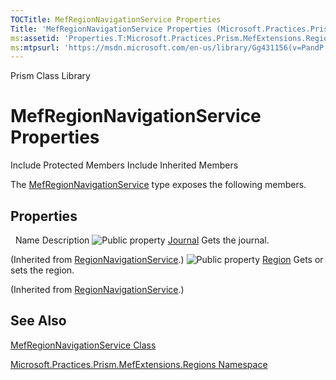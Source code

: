 ```yaml
---
TOCTitle: MefRegionNavigationService Properties
Title: 'MefRegionNavigationService Properties (Microsoft.Practices.Prism.MefExtensions.Regions)'
ms:assetid: 'Properties.T:Microsoft.Practices.Prism.MefExtensions.Regions.MefRegionNavigationService'
ms:mtpsurl: 'https://msdn.microsoft.com/en-us/library/Gg431156(v=PandP.50)'
---
```


Prism Class Library

MefRegionNavigationService Properties
=====================================

Include Protected Members
Include Inherited Members

The [MefRegionNavigationService](https://msdn.microsoft.com/t:microsoft.practices.prism.mefextensions.regions.mefregionnavigationservice) type exposes the following members.

Properties
----------

<span id="propertyTableToggle"></span>
 
Name
Description
![](https://msdn.microsoft.com/en-us/Gg431156.pubproperty(en-us,PandP.50).gif "Public property")
[Journal](https://msdn.microsoft.com/p:microsoft.practices.prism.regions.regionnavigationservice.journal)
Gets the journal.

(Inherited from [RegionNavigationService](https://msdn.microsoft.com/t:microsoft.practices.prism.regions.regionnavigationservice).)
![](https://msdn.microsoft.com/en-us/Gg431156.pubproperty(en-us,PandP.50).gif "Public property")
[Region](https://msdn.microsoft.com/p:microsoft.practices.prism.regions.regionnavigationservice.region)
Gets or sets the region.

(Inherited from [RegionNavigationService](https://msdn.microsoft.com/t:microsoft.practices.prism.regions.regionnavigationservice).)

See Also
--------

<span id="seeAlsoToggle"></span>
[MefRegionNavigationService Class](https://msdn.microsoft.com/t:microsoft.practices.prism.mefextensions.regions.mefregionnavigationservice)

[Microsoft.Practices.Prism.MefExtensions.Regions Namespace](https://msdn.microsoft.com/n:microsoft.practices.prism.mefextensions.regions)
